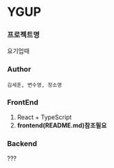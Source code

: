 # YGUP
### 프로젝트명
요기업때
### Author
`김세훈, 변수영, 정소영`
### FrontEnd
1. React + TypeScript
2. **frontend(README.md)참조필요**
### Backend
???
